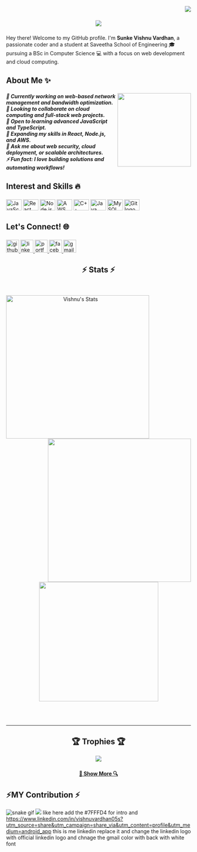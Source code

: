 <img align="right" src="https://komarev.com/ghpvc/?username=sunkevishnuvardhan&style=flat-square">

<h1 align="center">
  <a href="https://git.io/typing-svg">
    <img src="https://readme-typing-svg.herokuapp.com/?lines=Hey+👋;Hi+Welcome+to+myprofile!;+I'm+Sunke+Vishnu+Vardhan!;&center=true&size=20&font=Times+New+Roman&color=#7FFFD4">
  </a>
</h1>

###

<p align="left">Hey there! Welcome to my GitHub profile. I'm <b>Sunke Vishnu Vardhan</b>, a passionate coder and a student at Saveetha School of Engineering 🎓 pursuing a BSc in Computer Science 💻 with a focus on web development and cloud computing.</p>

###

<h2 align="left">About Me ✨</h2>

###

<img align="right" height="200" src="https://i.imgflip.com/7m4wl6.gif" />

###

<h5 align="left">🔭 Currently working on web-based network management and bandwidth optimization.<br>
👯 Looking to collaborate on cloud computing and full-stack web projects.<br>
🤝 Open to learning advanced JavaScript and TypeScript.<br>
🌱 Expanding my skills in React, Node.js, and AWS.<br>
💬 Ask me about web security, cloud deployment, or scalable architectures.<br>
⚡ Fun fact: I love building solutions and automating workflows!</h5>

###

<h2 align="left">Interest and Skills 🔥</h2>

###

<div align="left">
  <img src="https://cdn.jsdelivr.net/gh/devicons/devicon/icons/javascript/javascript-original.svg" height="30" width="42" alt="JavaScript logo" />
  <img src="https://cdn.jsdelivr.net/gh/devicons/devicon/icons/react/react-original.svg" height="30" width="42" alt="React logo" />
  <img src="https://cdn.jsdelivr.net/gh/devicons/devicon/icons/nodejs/nodejs-original.svg" height="30" width="42" alt="Node.js logo" />
  <img src="https://cdn.jsdelivr.net/gh/devicons/devicon/icons/aws/aws-original.svg" height="30" width="42" alt="AWS logo" />
  <img src="https://cdn.jsdelivr.net/gh/devicons/devicon/icons/cplusplus/cplusplus-original.svg" height="30" width="42" alt="C++ logo" />
  <img src="https://cdn.jsdelivr.net/gh/devicons/devicon/icons/java/java-original.svg" height="30" width="42" alt="Java logo" />
  <img src="https://cdn.jsdelivr.net/gh/devicons/devicon/icons/mysql/mysql-original.svg" height="30" width="42" alt="MySQL logo" />
  <img src="https://cdn.jsdelivr.net/gh/devicons/devicon/icons/git/git-original.svg" height="30" width="42" alt="Git logo" />
</div>

###

<h2 align="left">Let's Connect! 🌐</h2>

###

<div align="left">
  <a href="https://github.com/sunkevishnuvardhan" target="_blank">
    <img src="https://img.shields.io/static/v1?message=GitHub&logo=github&label=&color=181717&logoColor=white&labelColor=&style=for-the-badge" height="35" alt="github logo" />
  </a>
  <a href="https://www.linkedin.com/in/ambavaram-tirumala-kondareddy-b68851275/" target="_blank">
    <img src="https://img.shields.io/static/v1?message=LinkedIn&logo=linkedin&label=&color=0077B5&logoColor=white&labelColor=&style=for-the-badge" height="35" alt="linkedin logo" />
  </a>
  <a href="https://kondareddy1209.github.io/" target="_blank">
    <img src="https://img.shields.io/static/v1?message=Portfolio&logo=portfolio&label=&color=000000&logoColor=white&labelColor=&style=for-the-badge" height="35" alt="portfolio logo" />
  </a>
  <a href="https://www.facebook.com/profile.php?id=100057444433769" target="_blank">
    <img src="https://img.shields.io/static/v1?message=Facebook&logo=facebook&label=&color=1877F2&logoColor=white&labelColor=&style=for-the-badge" height="35" alt="facebook logo" />
  </a>
  <a href="mailto:rkonda959@gmail.com" target="_blank">
    <img src="https://img.shields.io/static/v1?message=Gmail&logo=gmail&label=&color=D14836&logoColor=white&labelColor=&style=for-the-badge" height="35" alt="gmail logo" />
  </a>
</div>

###

<h2 align="center">⚡ Stats ⚡</h2>
<br>
<p align=center>
  <div align=center>
    <a href="https://github.com/denvercoder1/github-readme-streak-stats" title="Go to Source">
      <img align="left" width=390 src="https://github-stats-alpha.vercel.app/api?username=sunkevishnuvardhan&cc=282a36&tc=edede7&ic=ff6e96&bc=dddbdb" alt="Vishnu's Stats" />
    </a>
    <a href="https://github.com/anuraghazra/github-readme-stats" title="Go to Source">
      <img align="right" width=390 src="https://github-readme-stats.vercel.app/api/top-langs?username=sunkevishnuvardhan&locale=en&hide_title=false&layout=compact&card_width=320&langs_count=5&theme=dracula&hide_border=false&order=2" />
    </a>
  </div>
  <br><br><br><br><br><br><br><br><br>
  <div align=center>
    <a href="https://github.com/anuraghazra/github-readme-stats">
      <img width=325 align="center" src="https://streak-stats.demolab.com?user=sunkevishnuvardhan&locale=en&mode=daily&theme=dracula&hide_border=false&border_radius=5&order=3" />
    </a>
  </div>
  <br>
  <br>
  <br>
</p>

<hr>

###

<h2 align="center">🏆 Trophies 🏆</h2>
<p align="center">
  <img src="https://github-profile-trophy.vercel.app/?username=sunkevishnuvardhan&theme=dracula&no-frame=true&no-bg=true&margin-w=15" />
</p>

###

<h4 align="center">
  <a href="https://github.com/sunkevishnuvardhan?tab=repositories" title="Show Repositories">🔎 Show More 🔍</a>
</h4>

## ⚡MY Contribution ⚡
![snake gif](https://github.com/sunkevishnuvardhan/sunkevishnuvardhan/blob/output/github-contribution-grid-snake.gif)
 <img src="https://readme-typing-svg.herokuapp.com/?lines=Hey+👋;Hi+Welcome+to+myprofile!;+I'm+Sunke+Vishnu+Vardhan!;&center=true&size=20&font=Times+New+Roman&">
  </a>
like here add the #7FFFD4  for intro and https://www.linkedin.com/in/vishnuvardhan05s?utm_source=share&utm_campaign=share_via&utm_content=profile&utm_medium=android_app
this is me linkedin replace it and change the linkedin logo with official linkedin logo and chnage the gmail color with back with white font 
